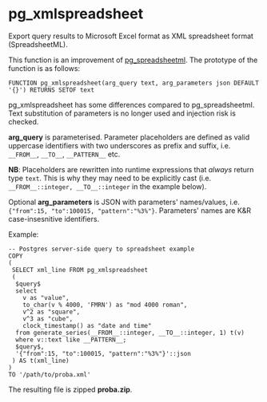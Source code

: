 # pg_xmlspreadsheet
Export query results to Microsoft Excel format as XML spreadsheet format (SpreadsheetML).

This function is an improvement of [pg_spreadsheetml](https://github.com/stefanov-sm/pg_spreadsheetml). The prototype of the function is as follows:
```PGSQL
FUNCTION pg_xmlspreadsheet(arg_query text, arg_parameters json DEFAULT '{}') RETURNS SETOF text
```
pg_xmlspreadsheet has some differences compared to pg_spreadsheetml. Text substitution of parameters is no longer used and injection risk is checked.

__arg_query__ is parameterised.
Parameter placeholders are defined as valid uppercase identifiers with two underscores as prefix and suffix, i.e. `__FROM__`, `__TO__`, `__PATTERN__` etc.  

__NB__: Placeholders are rewritten into runtime expressions that _always_ return type `text`. This is why they may need to be explicitly cast (i.e. `__FROM__::integer, __TO__::integer` in the example below).  
  
Optional __arg_parameters__ is JSON with parameters' names/values, i.e. `{"from":15, "to":100015, "pattern":"%3%"}`. Parameters' names are K&R case-insesnitive identifiers.  
  
Example:

```PGSQL
-- Postgres server-side query to spreadsheet example
COPY
(
 SELECT xml_line FROM pg_xmlspreadsheet
 (
  $query$
  select
  	v as "value",
  	to_char(v % 4000, 'FMRN') as "mod 4000 roman",
  	v^2 as "square",
  	v^3 as "cube",
  	clock_timestamp() as "date and time"
  from generate_series(__FROM__::integer, __TO__::integer, 1) t(v)
  where v::text like __PATTERN__;
  $query$,
  '{"from":15, "to":100015, "pattern":"%3%"}'::json
 ) AS t(xml_line)
)
TO '/path/to/proba.xml'
```
The resulting file is zipped __proba.zip__.
